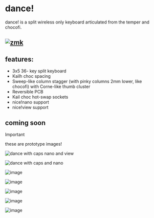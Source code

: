 # dance!
dance! is a split wireless only keyboard articulated from the temper and chocofi.
## [![zmk](https://img.shields.io/badge/zmk-black?logo=github&logoColor=white)](https://github.com/chase-hunter/zmk)

## features:
- 3x5 36- key split keyboard
- Kailh choc spacing
- Sweep-like column stagger (with pinky columns 2mm lower, like chocofi) with Corne-like thumb cluster
- Reversible PCB
- Kail choc hot-swap sockets
- nice!nano support
- nice!view support

## coming soon

>[!IMPORTANT]
>these are prototype images!

![dance with caps nano and view](https://github.com/chase-hunter/dance/assets/122387925/c2a1e53e-4f4a-437f-83be-533db70a9c7c)

![dance with caps and nano](https://github.com/chase-hunter/dance/assets/122387925/df77a366-4c82-4ea9-b444-debf32ec5039)

![image](https://github.com/chase-hunter/dance/assets/122387925/3a0d5bb9-f270-47f2-904b-b634a572ad72)

![image](https://github.com/chase-hunter/dance/assets/122387925/10fb5b6f-689e-4080-bb1b-8c789c436923)

![image](https://github.com/chase-hunter/dance/assets/122387925/e64edd1a-87f6-4b04-90b5-7426b448137d)

![image](https://github.com/chase-hunter/dance/assets/122387925/517134a1-0c6e-45e4-83cc-c019ad904b17)

![image](https://github.com/chase-hunter/dance/assets/122387925/58417ba0-7304-4d3a-89f4-6b41a259e8d2)
